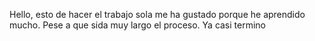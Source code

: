 
Hello, esto de hacer el trabajo sola me ha gustado porque he aprendido mucho.
 Pese a que sida muy largo el proceso. 
 Ya casi termino